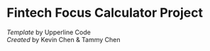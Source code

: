 # Fintech Focus Calculator Project
*Template* by Upperline Code <br>
*Created* by Kevin Chen & Tammy Chen

